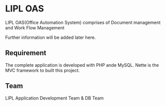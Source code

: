 LIPL OAS
=============

LIPL OAS(Office Automation System) comprises of Document management and Work Flow Management

Further information will be added later here.


Requirement
----------

The complete application is developed with PHP ande MySQL. Nette is the MVC framework to built this project.


Team
-------
LIPL Application Development Team & DB Team
